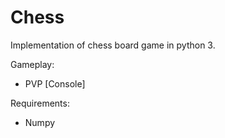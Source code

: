 # Chess

Implementation of chess board game in python 3.

Gameplay:
* PVP [Console]

Requirements:
* Numpy
